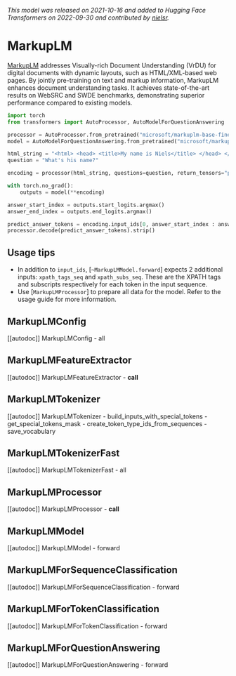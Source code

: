 <!--Copyright 2022 The HuggingFace Team. All rights reserved.

Licensed under the Apache License, Version 2.0 (the "License"); you may not use this file except in compliance with
the License. You may obtain a copy of the License at

http://www.apache.org/licenses/LICENSE-2.0

Unless required by applicable law or agreed to in writing, software distributed under the License is distributed on
an "AS IS" BASIS, WITHOUT WARRANTIES OR CONDITIONS OF ANY KIND, either express or implied. See the License for the
specific language governing permissions and limitations under the License.

⚠️ Note that this file is in Markdown but contain specific syntax for our doc-builder (similar to MDX) that may not be
rendered properly in your Markdown viewer.

-->
*This model was released on 2021-10-16 and added to Hugging Face Transformers on 2022-09-30 and contributed by [nielsr](https://huggingface.co/nielsr).*

# MarkupLM

[MarkupLM](https://huggingface.co/papers/2110.08518) addresses Visually-rich Document Understanding (VrDU) for digital documents with dynamic layouts, such as HTML/XML-based web pages. By jointly pre-training on text and markup information, MarkupLM enhances document understanding tasks. It achieves state-of-the-art results on WebSRC and SWDE benchmarks, demonstrating superior performance compared to existing models.

<hfoptions id="usage">
<hfoption id="AutoModel">

```py
import torch
from transformers import AutoProcessor, AutoModelForQuestionAnswering

processor = AutoProcessor.from_pretrained("microsoft/markuplm-base-finetuned-websrc")
model = AutoModelForQuestionAnswering.from_pretrained("microsoft/markuplm-base-finetuned-websrc", dtype="auto")

html_string = "<html> <head> <title>My name is Niels</title> </head> </html>"
question = "What's his name?"

encoding = processor(html_string, questions=question, return_tensors="pt")

with torch.no_grad():
    outputs = model(**encoding)

answer_start_index = outputs.start_logits.argmax()
answer_end_index = outputs.end_logits.argmax()

predict_answer_tokens = encoding.input_ids[0, answer_start_index : answer_end_index + 1]
processor.decode(predict_answer_tokens).strip()
```

</hfoption>
</hfoptions>

## Usage tips

- In addition to `input_ids`, [`~MarkupLMModel.forward`] expects 2 additional inputs: `xpath_tags_seq` and `xpath_subs_seq`. These are the XPATH tags and subscripts respectively for each token in the input sequence.
- Use [`MarkupLMProcessor`] to prepare all data for the model. Refer to the usage guide for more information.

## MarkupLMConfig

[[autodoc]] MarkupLMConfig
    - all

## MarkupLMFeatureExtractor

[[autodoc]] MarkupLMFeatureExtractor
    - __call__

## MarkupLMTokenizer

[[autodoc]] MarkupLMTokenizer
    - build_inputs_with_special_tokens
    - get_special_tokens_mask
    - create_token_type_ids_from_sequences
    - save_vocabulary

## MarkupLMTokenizerFast

[[autodoc]] MarkupLMTokenizerFast
    - all

## MarkupLMProcessor

[[autodoc]] MarkupLMProcessor
    - __call__

## MarkupLMModel

[[autodoc]] MarkupLMModel
    - forward

## MarkupLMForSequenceClassification

[[autodoc]] MarkupLMForSequenceClassification
    - forward

## MarkupLMForTokenClassification

[[autodoc]] MarkupLMForTokenClassification
    - forward

## MarkupLMForQuestionAnswering

[[autodoc]] MarkupLMForQuestionAnswering
    - forward

